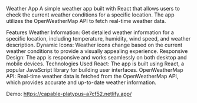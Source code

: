 Weather App
A simple weather app built with React that allows users to check the current weather conditions for a specific location. The app utilizes the OpenWeatherMap API to fetch real-time weather data.

Features
Weather Information: Get detailed weather information for a specific location, including temperature, humidity, wind speed, and weather description.
Dynamic Icons: Weather icons change based on the current weather conditions to provide a visually appealing experience.
Responsive Design: The app is responsive and works seamlessly on both desktop and mobile devices.
Technologies Used
React: The app is built using React, a popular JavaScript library for building user interfaces.
OpenWeatherMap API: Real-time weather data is fetched from the OpenWeatherMap API, which provides accurate and up-to-date weather information.

Demo: https://capable-platypus-a7cf52.netlify.app/
